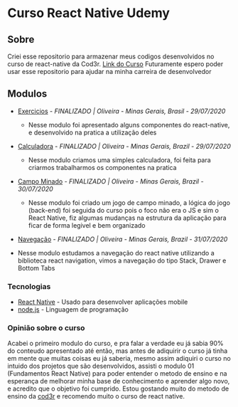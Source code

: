 # Curso React Native Udemy

## Sobre
Criei esse repositorio para armazenar meus codigos desenvolvidos no curso de react-native da Cod3r. [Link do Curso](https://www.udemy.com/course/curso-react-native/)
Futuramente espero poder usar esse repositorio para ajudar na minha carreira de desenvolvedor

## Modulos
  - [Exercicios](https://github.com/nvrsantos/curso-react-native/tree/master/exercicios) - *FINALIZADO | Oliveira - Minas Gerais, Brasil - 29/07/2020*
    * Nesse modulo foi apresentado alguns componentes do react-native, e desenvolvido na pratica a utilização deles
  
  - [Calculadora](https://github.com/nvrsantos/curso-react-native/tree/master/calculadora) - *FINALIZADO | Oliveira - Minas Gerais, Brazil - 29/07/2020*
    * Nesse modulo criamos uma simples calculadora, foi feita para criarmos trabalharmos os componentes na pratica

  - [Campo Minado](https://github.com/nvrsantos/curso-react-native/tree/master/mines) - *FINALIZADO | Oliveira - Minas Gerais, Brazil - 30/07/2020*
    * Nesse modulo foi criado um jogo de campo minado, a lógica do jogo (back-end) foi seguida do curso pois o foco não era o JS e sim o React Native, fiz algumas mudanças na estrutura da aplicação para ficar de forma legivel e bem organizado

  - [Navegação](https://github.com/nvrsantos/curso-react-native/tree/master/navegacao) - *FINALIZADO | Oliveira - Minas Gerais, Brazil - 31/07/2020*
  * Nesse modulo estudamos a navegação do react native utilizando a biblioteca react navigation, vimos a navegação do tipo Stack, Drawer e Bottom Tabs

### Tecnologias

* [React Native](https://reactnative.dev) - Usado para desenvolver aplicações mobile
* [node.js](https://nodejs.org/en/) - Linguagem de programação

### Opinião sobre o curso

Acabei o primeiro modulo do curso, e pra falar a verdade eu já sabia 90% do conteudo apresentado até então, mas antes de adiquirir o curso já tinha em mente que muitas coisas eu já saberia, mesmo assim adiquiri o curso no intuido dos projetos que são desenvolvidos, assisti o modulo 01 (Fundamentos React Native) para poder entender o metodo de ensino e na esperança de melhorar minha base de conhecimento e aprender algo novo, e acredito que o objetivo foi cumprido. Estou gostando muito do metodo de ensino da [cod3r](https://www.cod3r.com.br) e recomendo muito o curso de react native.
